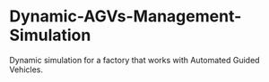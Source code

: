# Dynamic-AGVs-Management-Simulation
Dynamic simulation for a factory that works with Automated Guided Vehicles.
